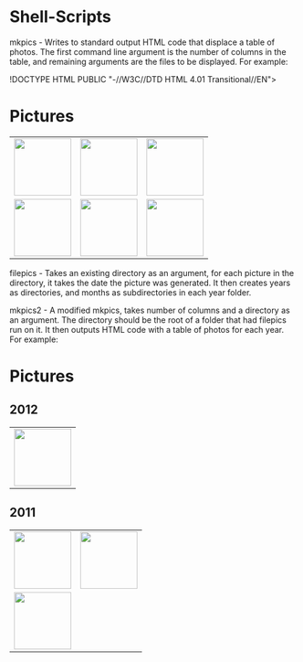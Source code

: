 # Shell-Scripts
mkpics - Writes to standard output HTML code that displace a table of photos. The first command line argument is the number of columns in the table, and remaining arguments are the files to be displayed.
For example:

!DOCTYPE HTML PUBLIC "-//W3C//DTD HTML 4.01 Transitional//EN">
<html>
  <head>
    <title>Pictures</title>
  </head>

  <body>
    <h1>Pictures</h1>

<table>
<tr> 
<td><img src="pictures/IMGP0959.jpg" height=100></td> 
<td><img src="pictures/IMGP2739.jpg" height=100></td> 
<td><img src="pictures/IMGP2850.jpg" height=100></td> 
</tr> 
<tr> 
<td><img src="pictures/IMGP3064.jpg" height=100></td> 
<td><img src="pictures/IMGP3069.jpg" height=100></td> 
<td><img src="pictures/IMGP3528.jpg" height=100></td> 
</tr> 
</table>
</body> </html> 

filepics - Takes an existing directory as an argument, for each picture in the directory, it takes the date the picture was generated. It then creates years as directories, and months as subdirectories in each year folder.

mkpics2 - A modified mkpics, takes number of columns and a directory as an argument. The directory should be the root of a folder that had filepics run on it. It then outputs HTML code with a table of photos for each year.
For example:

<!DOCTYPE HTML PUBLIC "-//W3C//DTD HTML 4.01 Transitional//EN">
<html>
  <head>
    <title>Pictures</title>
  </head>

  <body>
    <h1>Pictures</h1>

<h2>2012</h2>
<table>
<tr> 
<td><img src="2012/01/IMGP2739.jpg" height=100></td> 
</tr> 
</table>

<h2>2011</h2>
<table>
<tr> 
<td><img src="2011/01/IMGP2850.jpg" height=100></td> 
<td><img src="2011/03/IMGP3064.jpg" height=100></td> 
</tr> 
<tr> 
<td><img src="2011/03/IMGP3069.jpg" height=100></td> 
</tr> 
</table>
</body> </html> 
